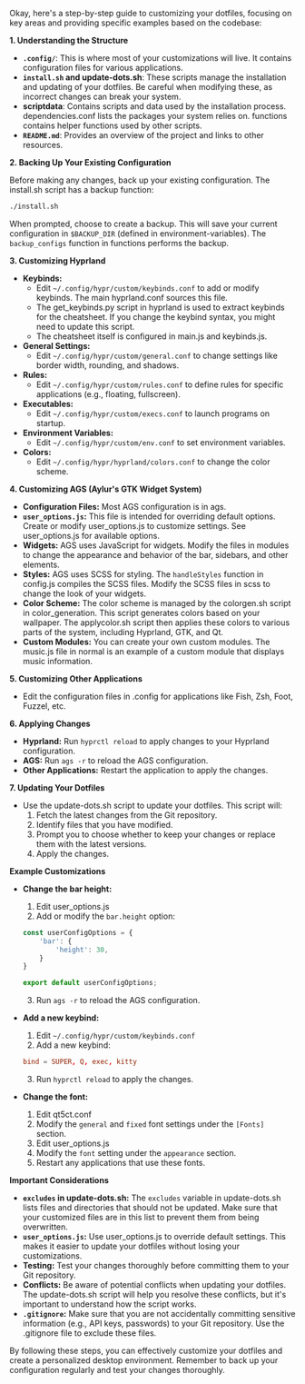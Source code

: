 Okay, here's a step-by-step guide to customizing your dotfiles, focusing on key areas and providing specific examples based on the codebase:

**1. Understanding the Structure**

*   **`.config/`**: This is where most of your customizations will live.  It contains configuration files for various applications.
*   **`install.sh` and update-dots.sh**: These scripts manage the installation and updating of your dotfiles.  Be careful when modifying these, as incorrect changes can break your system.
*   **scriptdata**: Contains scripts and data used by the installation process.  dependencies.conf lists the packages your system relies on.  functions contains helper functions used by other scripts.
*   **`README.md`**: Provides an overview of the project and links to other resources.

**2. Backing Up Your Existing Configuration**

Before making any changes, back up your existing configuration. The install.sh script has a backup function:

```sh
./install.sh
```

When prompted, choose to create a backup. This will save your current configuration in `$BACKUP_DIR` (defined in environment-variables). The `backup_configs` function in functions performs the backup.

**3. Customizing Hyprland**

*   **Keybinds:**
    *   Edit `~/.config/hypr/custom/keybinds.conf` to add or modify keybinds.  The main hyprland.conf sources this file.
    *   The get_keybinds.py script in hyprland is used to extract keybinds for the cheatsheet. If you change the keybind syntax, you might need to update this script.
    *   The cheatsheet itself is configured in main.js and keybinds.js.
*   **General Settings:**
    *   Edit `~/.config/hypr/custom/general.conf` to change settings like border width, rounding, and shadows.
*   **Rules:**
    *   Edit `~/.config/hypr/custom/rules.conf` to define rules for specific applications (e.g., floating, fullscreen).
*   **Executables:**
    *   Edit `~/.config/hypr/custom/execs.conf` to launch programs on startup.
*   **Environment Variables:**
    *   Edit `~/.config/hypr/custom/env.conf` to set environment variables.
*   **Colors:**
    *   Edit `~/.config/hypr/hyprland/colors.conf` to change the color scheme.

**4. Customizing AGS (Aylur's GTK Widget System)**

*   **Configuration Files:** Most AGS configuration is in ags.
*   **`user_options.js`:**  This file is intended for overriding default options.  Create or modify user_options.js to customize settings.  See user_options.js for available options.
*   **Widgets:**  AGS uses JavaScript for widgets.  Modify the files in modules to change the appearance and behavior of the bar, sidebars, and other elements.
*   **Styles:**  AGS uses SCSS for styling.  The `handleStyles` function in config.js compiles the SCSS files.  Modify the SCSS files in scss to change the look of your widgets.
*   **Color Scheme:** The color scheme is managed by the colorgen.sh script in color_generation. This script generates colors based on your wallpaper. The applycolor.sh script then applies these colors to various parts of the system, including Hyprland, GTK, and Qt.
*   **Custom Modules:** You can create your own custom modules. The music.js file in normal is an example of a custom module that displays music information.

**5. Customizing Other Applications**

*   Edit the configuration files in .config for applications like Fish, Zsh, Foot, Fuzzel, etc.

**6. Applying Changes**

*   **Hyprland:**  Run `hyprctl reload` to apply changes to your Hyprland configuration.
*   **AGS:**  Run `ags -r` to reload the AGS configuration.
*   **Other Applications:**  Restart the application to apply the changes.

**7. Updating Your Dotfiles**

*   Use the update-dots.sh script to update your dotfiles. This script will:
    1.  Fetch the latest changes from the Git repository.
    2.  Identify files that you have modified.
    3.  Prompt you to choose whether to keep your changes or replace them with the latest versions.
    4.  Apply the changes.

**Example Customizations**

*   **Change the bar height:**
    1.  Edit user_options.js
    2.  Add or modify the `bar.height` option:

    ```javascript
    const userConfigOptions = {
        'bar': {
            'height': 30,
        }
    }

    export default userConfigOptions;
    ```

    3.  Run `ags -r` to reload the AGS configuration.
*   **Add a new keybind:**
    1.  Edit `~/.config/hypr/custom/keybinds.conf`
    2.  Add a new keybind:

    ```conf
    bind = SUPER, Q, exec, kitty
    ```

    3.  Run `hyprctl reload` to apply the changes.
*   **Change the font:**
    1.  Edit qt5ct.conf
    2.  Modify the `general` and `fixed` font settings under the `[Fonts]` section.
    3.  Edit user_options.js
    4.  Modify the `font` setting under the `appearance` section.
    5.  Restart any applications that use these fonts.

**Important Considerations**

*   **`excludes` in update-dots.sh:**  The `excludes` variable in update-dots.sh lists files and directories that should not be updated.  Make sure that your customized files are in this list to prevent them from being overwritten.
*   **`user_options.js`:** Use user_options.js to override default settings. This makes it easier to update your dotfiles without losing your customizations.
*   **Testing:**  Test your changes thoroughly before committing them to your Git repository.
*   **Conflicts:**  Be aware of potential conflicts when updating your dotfiles.  The update-dots.sh script will help you resolve these conflicts, but it's important to understand how the script works.
*   **`.gitignore`:**  Make sure that you are not accidentally committing sensitive information (e.g., API keys, passwords) to your Git repository.  Use the .gitignore file to exclude these files.

By following these steps, you can effectively customize your dotfiles and create a personalized desktop environment. Remember to back up your configuration regularly and test your changes thoroughly.
